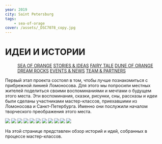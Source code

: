 ```yaml
---
year: 2019
city: Saint Petersburg
tags:
    - sea-of-orage
cover: /assets/_DSC7078_copy.jpg
---
```


# ИДЕИ И ИСТОРИИ

<Menu>
<a href="/sea-of-orange">SEA OF ORANGE</a>
<a href="/sea-of-orange/stories-and-ideas">STORIES & IDEAS</a>
<a href="/sea-of-orange/fairytale">FAIRY TALE</a>
<a href="/sea-of-orange/dune-of-orange">DUNE OF ORANGE</a>
<a href="/sea-of-orange/dreamrocks">DREAM ROCKS</a>
<a href="/sea-of-orange/events-and-news">EVENTS & NEWS</a>
<a href="/sea-of-orange/team-and-partners">TEAM & PARTNERS</a>
</Menu>

Первый этап проекта состоял в том, чтобы лучше познакомиться с прибрежной линией Ломоносова. Для этого мы попросили местных жителей поделиться своими воспоминаниями и мечтами о будущем этого места. Эти воспоминания, сказки, рисунки, сны, рассказы и идеи были сделаны участниками мастер-классов, приехавшими из Ломоносова и Санкт-Петербурга. Именно они послужили началом творческого преображения этого места.

<Carousel>
    <img src="/assets/sea-of-orange/sorange_2_1.jpg" />
    <img src="/assets/sea-of-orange/sorange_2_2.jpg" />
    <img src="/assets/sea-of-orange/sorange_2_3.jpg" />
    <img src="/assets/sea-of-orange/sorange_2_4.jpg" />
    <img src="/assets/sea-of-orange/sorange_2_5.jpg" />
    <img src="/assets/sea-of-orange/sorange_2_6.jpg" />
    <img src="/assets/sea-of-orange/sorange_2_7.jpg" />
    <img src="/assets/sea-of-orange/sorange_2_8.jpg" />
    <img src="/assets/sea-of-orange/sorange_2_9.jpg" />
    <img src="/assets/sea-of-orange/sorange_2_10.jpg" />
    <img src="/assets/sea-of-orange/sorange_2_11.jpg" />
</Carousel>

На этой странице представлен обзор историй и идей, собранных в процессе мастер-классов.

<Grid columns="3">
    <Card title="Древние рыбы" href="/sea-of-orange/the-ancient-fish" src="/assets/sea-of-orange/sorange_si_1.jpg" ratio="4/3" />
    <Card title="Вопрос #1" href="/sea-of-orange/question-1" src="/assets/sea-of-orange/questions_2.jpg" ratio="4/3" />
    <Card title="Наблюдение #1" href="/sea-of-orange/observation-1" src="/assets/sea-of-orange/sorange_si_11.jpg" ratio="4/3" />
    <Card title="Вопрос #2" href="/sea-of-orange/question-2" src="/assets/sea-of-orange/questions_4.jpg" ratio="4/3" />
    <Card title="Морские животные" href="/sea-of-orange/marine-animals" src="/assets/sea-of-orange/sorange_si_2.jpg" ratio="4/3" />
    <Card title="Вопрос #3" href="/sea-of-orange/question-3" src="/assets/sea-of-orange/questions_6.jpg" ratio="4/3" />
    <Card title="Огни" href="/sea-of-orange/lights-and-light" src="/assets/sea-of-orange/sorange_si_3.jpg" ratio="4/3" />
    <Card title="Вопрос #4" href="/sea-of-orange/question-4" src="/assets/sea-of-orange/questions_8.jpg" ratio="4/3" />
    <Card title="Два ангела" href="/sea-of-orange/two-angels" src="/assets/sea-of-orange/sorange_si_4.jpg" ratio="4/3" />
    <Card title="Вопрос #5" href="/sea-of-orange/question-5" src="/assets/sea-of-orange/questions_10.jpg" ratio="4/3" />
    <Card title="Наблюдение #2" href="/sea-of-orange/observation-2" src="/assets/sea-of-orange/sorange_si_12.jpg" ratio="4/3" />
    <Card title="Вопрос #6" href="/sea-of-orange/question-6" src="/assets/sea-of-orange/questions_12.jpg" ratio="4/3" />
    <Card title="Коралловый корабль" href="/sea-of-orange/ship-of-corals" src="/assets/sea-of-orange/sorange_si_5.jpg" ratio="4/3" />
    <Card title="Вопрос #7" href="/sea-of-orange/question-7" src="/assets/sea-of-orange/questions_14.jpg" ratio="4/3" />
    <Card title="Вопрос #8" href="/sea-of-orange/question-8" src="/assets/sea-of-orange/questions_16.jpg" ratio="4/3" />
    <Card title="Истории" href="/sea-of-orange/storytelling" src="/assets/sea-of-orange/sorange_si_6.jpg" ratio="4/3" />
    <Card title="Вопрос #9" href="/sea-of-orange/question-9" src="/assets/sea-of-orange/questions_18.jpg" ratio="4/3" />
    <Card title="Фонтан" href="/sea-of-orange/the-fountain" src="/assets/sea-of-orange/sorange_si_7.jpg" ratio="4/3" />
    <Card title="Вопрос #10" href="/sea-of-orange/question-10" src="/assets/sea-of-orange/questions_20.jpg" ratio="4/3" />
    <Card title="Вопрос #11" href="/sea-of-orange/question-11" src="/assets/sea-of-orange/questions_22.jpg" ratio="4/3" />
    <Card title="Парковые объекты" href="/sea-of-orange/park-objects" src="/assets/sea-of-orange/sorange_si_8.jpg" ratio="4/3" />
    <Card title="Вопрос #12" href="/sea-of-orange/question-12" src="/assets/sea-of-orange/questions_24.jpg" ratio="4/3" />
    <Card title="Янтарь" href="/sea-of-orange/amber" src="/assets/sea-of-orange/sorange_si_9.jpg" ratio="4/3" />
    <Card title="Маяк" href="/sea-of-orange/the-lighthouse" src="/assets/sea-of-orange/sorange_si_10.jpg" ratio="4/3" />
</Grid>